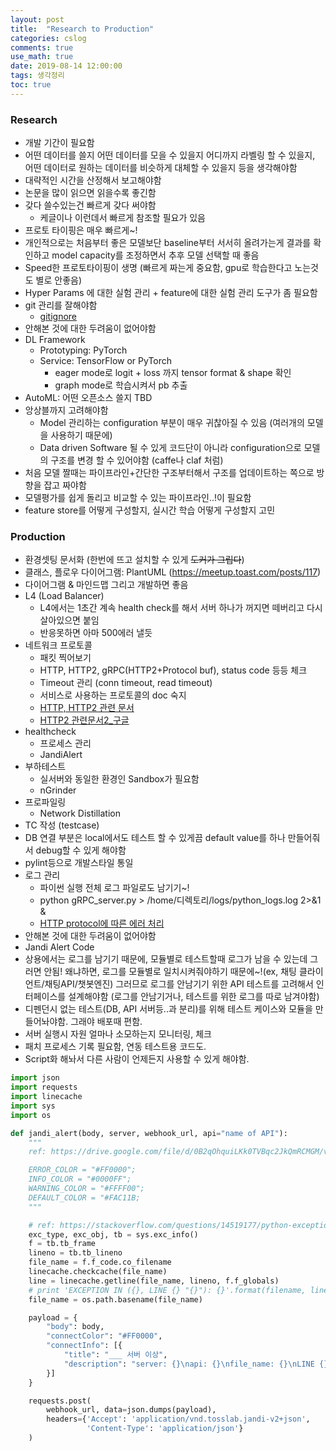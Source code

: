 ```yaml
---
layout: post
title:  "Research to Production"
categories: cslog
comments: true
use_math: true
date: 2019-08-14 12:00:00
tags: 생각정리
toc: true
---
```


### Research
- 개발 기간이 필요함
- 어떤 데이터를 쓸지 어떤 데이터를 모을 수 있을지 어디까지 라벨링 할 수 있을지, 어떤 데이터로 원하는 데이터를 비슷하게 대체할 수 있을지 등을 생각해야함
- 대략적인 시간을 산정해서 보고해야함
- 논문을 많이 읽으면 읽을수록 좋긴함
- 갖다 쓸수있는건 빠르게 갖다 써야함
  - 케글이나 이런데서 빠르게 참조할 필요가 있음
- 프로토 타이핑은 매우 빠르게~!
- 개인적으로는 처음부터 좋은 모델보단 baseline부터 서서히 올려가는게 결과를 확인하고 model capacity를 조정하면서 추후 모델 선택할 때 좋음
- Speed한 프로토타이핑이 생명 (빠르게 짜는게 중요함, gpu로 학습한다고 노는것도 별로 안좋음)
- Hyper Params 에 대한 실험 관리 + feature에 대한 실험 관리 도구가 좀 필요함
- git 관리를 잘해야함
  - [gitignore](https://www.gitignore.io/)
- 안해본 것에 대한 두려움이 없어야함
- DL Framework
  - Prototyping: PyTorch
  - Service: TensorFlow or PyTorch 
    - eager mode로 logit + loss 까지 tensor format & shape 확인
    - graph mode로 학습시켜서 pb 추출
- AutoML: 어떤 오픈소스 쓸지 TBD
- 앙상블까지 고려해야함
  - Model 관리하는 configuration 부분이 매우 귀찮아질 수 있음 (여러개의 모델을 사용하기 때문에)
  - Data driven Software 될 수 있게 코드단이 아니라 configuration으로 모델의 구조를 변경 할 수 있어야함 (caffe나 claf 처럼)
- 처음 모델 짤때는 파이프라인+간단한 구조부터해서 구조를 업데이트하는 쪽으로 방향을 잡고 짜야함
- 모델평가를 쉽게 돌리고 비교할 수 있는 파이프라인..!이 필요함
- feature store를 어떻게 구성할지, 실시간 학습 어떻게 구성할지 고민


### Production
- 환경셋팅 문서화 (한번에 뜨고 설치할 수 있게 ~~도커가 그립다~~)
- 클래스, 플로우 다이어그램: PlantUML (https://meetup.toast.com/posts/117)
- 다이어그램 & 마인드맵 그리고 개발하면 좋음
- L4 (Load Balancer)
  - L4에서는 1초간 계속 health check를 해서 서버 하나가 꺼지면 떼버리고 다시 살아있으면 붙임
  - 반응못하면 아마 500에러 낼듯
- 네트워크 프로토콜
  - 패킷 찍어보기
  - HTTP, HTTP2, gRPC(HTTP2+Protocol buf), status code 등등 체크
  - Timeout 관리 (conn timeout, read timeout)
  - 서비스로 사용하는 프로토콜의 doc 숙지
  - [HTTP, HTTP2 관련 문서](https://www.popit.kr/%EB%82%98%EB%A7%8C-%EB%AA%A8%EB%A5%B4%EA%B3%A0-%EC%9E%88%EB%8D%98-http2/)
  - [HTTP2 관련문서2_구글](https://developers.google.com/web/fundamentals/performance/http2/?hl=ko)
- healthcheck
  - 프로세스 관리
  - JandiAlert
- 부하테스트
  - 실서버와 동일한 환경인 Sandbox가 필요함
  - nGrinder
- 프로파일링
  - Network Distillation
- TC 작성 (testcase)
- DB 연결 부분은 local에서도 테스트 할 수 있게끔 default value를 하나 만들어줘서 debug할 수 있게 해야함
- pylint등으로 개발스타일 통일
- 로그 관리
  - 파이썬 실행 전체 로그 파일로도 남기기~!
  - python gRPC_server.py > /home/디렉토리/logs/python_logs.log 2>&1 &
  - [HTTP protocol에 따른 에러 처리](https://hyeonstorage.tistory.com/97)
- 안해본 것에 대한 두려움이 없어야함
- Jandi Alert Code
- 상용에서는 로그를 남기기 때문에, 모듈별로 테스트할때 로그가 남을 수 있는데 그러면 안됨! 왜냐하면, 로그를 모듈별로 일치시켜줘야하기 때문에~!(ex, 채팅 클라이언트/채팅API/챗봇엔진) 그러므로 로그를 안남기기 위한 API 테스트를 고려해서 인터페이스를 설계해야함 (로그를 안남기거나, 테스트를 위한 로그를 따로 남겨야함)
- 디펜던시 없는 테스트(DB, API 서버등..과 분리)를 위해 테스트 케이스와 모듈을 만들어놔야함. 그래야 배포때 편함.
- 서버 실행시 자원 얼마나 소모하는지 모니터링, 체크
- 패치 프로세스 기록 필요함, 연동 테스트용 코드도.
- Script화 해놔서 다른 사람이 언제든지 사용할 수 있게 해야함.

```python
import json
import requests
import linecache
import sys
import os

def jandi_alert(body, server, webhook_url, api="name of API"):
    """
    ref: https://drive.google.com/file/d/0B2qOhquiLKk0TVBqc2JkQmRCMGM/view

    ERROR_COLOR = "#FF0000";
    INFO_COLOR = "#0000FF";
    WARNING_COLOR = "#FFFF00";
    DEFAULT_COLOR = "#FAC11B;
    """

    # ref: https://stackoverflow.com/questions/14519177/python-exception-handling-line-number
    exc_type, exc_obj, tb = sys.exc_info()
    f = tb.tb_frame
    lineno = tb.tb_lineno
    file_name = f.f_code.co_filename
    linecache.checkcache(file_name)
    line = linecache.getline(file_name, lineno, f.f_globals)
    # print 'EXCEPTION IN ({}, LINE {} "{}"): {}'.format(filename, lineno, line.strip(), exc_obj)
    file_name = os.path.basename(file_name)

    payload = {
        "body": body,
        "connectColor": "#FF0000",
        "connectInfo": [{
            "title": "___ 서버 이상",
            "description": "server: {}\napi: {}\nfile_name: {}\nLINE {} '{}': {}".format(server, api, file_name, lineno, line.strip(), exc_obj)
        }]
    }

    requests.post(
        webhook_url, data=json.dumps(payload),
        headers={'Accept': 'application/vnd.tosslab.jandi-v2+json',
                 'Content-Type': 'application/json'}
    )


```
